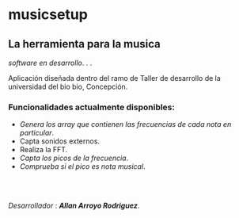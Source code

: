 # musicsetup

## La herramienta para la musica

_software en desarrollo_. . .

Aplicación diseñada dentro del ramo de Taller de desarrollo de la universidad del bio bio, Concepción.

### Funcionalidades actualmente disponibles:

- _Genera los array que contienen las frecuencias de cada nota en particular_.
- Capta sonidos externos.
- Realiza la FFT.
- _Capta los picos de la frecuencia_.
- _Comprueba si el pico es nota musical_.

<br>
<br>

_Desarrollador_ : **_Allan Arroyo Rodriguez_**.
